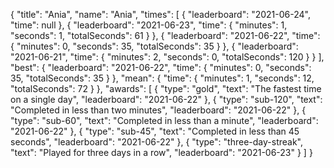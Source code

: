 {
  "title": "Ania",
  "name": "Ania",
  "times": [
    {
      "leaderboard": "2021-06-24",
      "time": null
    },
    {
      "leaderboard": "2021-06-23",
      "time": {
        "minutes": 1,
        "seconds": 1,
        "totalSeconds": 61
      }
    },
    {
      "leaderboard": "2021-06-22",
      "time": {
        "minutes": 0,
        "seconds": 35,
        "totalSeconds": 35
      }
    },
    {
      "leaderboard": "2021-06-21",
      "time": {
        "minutes": 2,
        "seconds": 0,
        "totalSeconds": 120
      }
    }
  ],
  "best": {
    "leaderboard": "2021-06-22",
    "time": {
      "minutes": 0,
      "seconds": 35,
      "totalSeconds": 35
    }
  },
  "mean": {
    "time": {
      "minutes": 1,
      "seconds": 12,
      "totalSeconds": 72
    }
  },
  "awards": [
    {
      "type": "gold",
      "text": "The fastest time on a single day",
      "leaderboard": "2021-06-22"
    },
    {
      "type": "sub-120",
      "text": "Completed in less than two minutes",
      "leaderboard": "2021-06-22"
    },
    {
      "type": "sub-60",
      "text": "Completed in less than a minute",
      "leaderboard": "2021-06-22"
    },
    {
      "type": "sub-45",
      "text": "Completed in less than 45 seconds",
      "leaderboard": "2021-06-22"
    },
    {
      "type": "three-day-streak",
      "text": "Played for three days in a row",
      "leaderboard": "2021-06-23"
    }
  ]
}